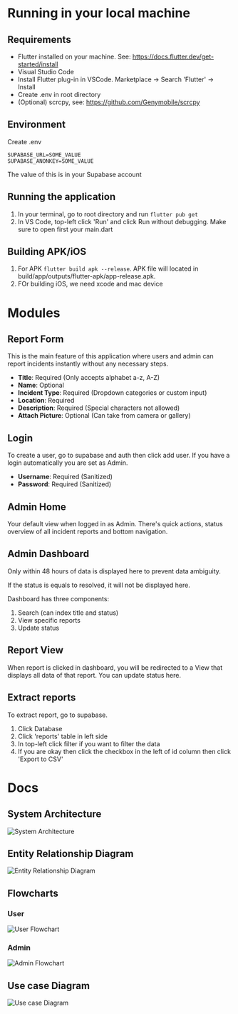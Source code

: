 # Running in your local machine
## Requirements
- Flutter installed on your machine. See: https://docs.flutter.dev/get-started/install
- Visual Studio Code
- Install Flutter plug-in in VSCode. Marketplace -> Search 'Flutter' -> Install
- Create .env in root directory
- (Optional) scrcpy, see: https://github.com/Genymobile/scrcpy

## Environment
Create .env
```
SUPABASE_URL=SOME_VALUE
SUPABASE_ANONKEY=SOME_VALUE
```

The value of this is in your Supabase account

## Running the application
1. In your terminal, go to root directory and run ``` flutter pub get ```
2. In VS Code, top-left click 'Run' and click Run without debugging. Make sure to open first your main.dart

## Building APK/iOS
1. For APK ``` flutter build apk --release ```. APK file will located in build/app/outputs/flutter-apk/app-release.apk.
2. FOr building iOS, we need xcode and mac device


# Modules
## Report Form
This is the main feature of this application where users and admin can report incidents instantly without any necessary steps.

- **Title**: Required (Only accepts alphabet a-z, A-Z)
- **Name**: Optional
- **Incident Type**: Required (Dropdown categories or custom input)
- **Location**: Required
- **Description**: Required (Special characters not allowed)
- **Attach Picture**: Optional (Can take from camera or gallery)

## Login
To create a user, go to supabase and auth then click add user. If you have a login automatically you are set as Admin. 

- **Username**: Required (Sanitized)
- **Password**: Required (Sanitized)

## Admin Home
Your default view when logged in as Admin. There's quick actions, status overview of all incident reports and bottom navigation.

## Admin Dashboard
Only within 48 hours of data is displayed here to prevent data ambiguity.

If the status is equals to resolved, it will not be displayed here.

Dashboard has three components:
1. Search (can index title and status)
2. View specific reports
2. Update status

## Report View
When report is clicked in dashboard, you will be redirected to a View that displays all data of that report. You can update status here.

## Extract reports
To extract report, go to supabase.
1. Click Database
2. Click 'reports' table in left side
3. In top-left click filter if you want to filter the data
4. If you are okay then click the checkbox in the left of id column then click 'Export to CSV'

# Docs
## System Architecture
![System Architecture](./docs/system_architecture.jpg)

## Entity Relationship Diagram
![Entity Relationship Diagram](./docs/erd_updated.png)

## Flowcharts
### User
![User Flowchart](./docs/user_flowchart.jpg)
### Admin
![Admin Flowchart](./docs/admin_flow_chart_updated.png)

## Use case Diagram
![Use case Diagram](./docs/use_case_diagram.png)
